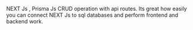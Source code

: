 NEXT Js , Prisma Js CRUD operation with api routes. Its great how easily you can connect NEXT Js to sql databases and perform frontend and backend work. 
